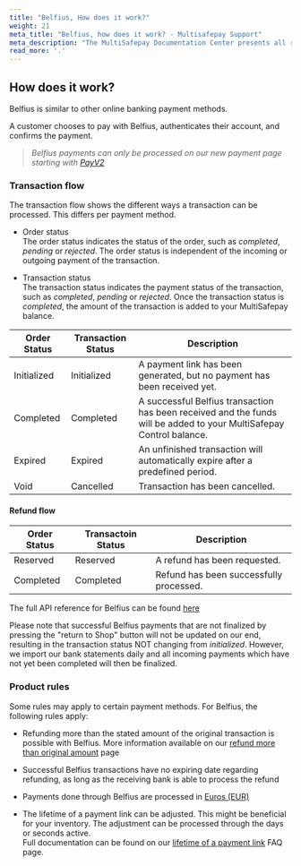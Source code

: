 ```yaml
---
title: "Belfius, How does it work?"
weight: 21
meta_title: "Belfius, how does it work? - Multisafepay Support"
meta_description: "The MultiSafepay Documentation Center presents all relevant information about our Plugins and API. You can also find support pages for Payment Methods, Tools and General Questions as well as the contact details of our Support and Integration Teams."
read_more: '.'
---
```

## How does it work?
Belfius is similar to other online banking payment methods.<br>

A customer chooses to pay with Belfius, authenticates their account, and confirms the payment.

>_Belfius payments can only be processed on our new payment page starting with [PayV2](/tools/payment-pages/what-is-payv2/)_


### Transaction flow
The transaction flow shows the different ways a transaction can be processed. This differs per payment method.

* Order status      
The order status indicates the status of the order, such as _completed_, _pending_ or _rejected_. The order status is independent of the incoming or outgoing payment of the transaction.

* Transaction status       
The transaction status indicates the payment status of the transaction, such as _completed_, _pending_ or _rejected_. Once the transaction status is _completed_, the amount of the transaction is added to your MultiSafepay balance.

| Order Status                      | Transaction Status      | Description |
|--------------------------------|-----------|-----------------------------------------------------------------------------------------|
| Initialized  | Initialized  | A payment link has been generated, but no payment has been received yet.   |
| Completed   | Completed   | A successful Belfius transaction has been received and the funds will be added to your MultiSafepay Control balance.   | 
| Expired     | Expired     | An unfinished transaction will automatically expire after a predefined period.  | 
| Void        | Cancelled    | Transaction has been cancelled.   | 

#### Refund flow 

| Order Status                      | Transactoin Status      | Description |
|--------------------------------|-----------|-----------------------------------------------------------------------------------------|
| Reserved       | Reserved    | A refund has been requested. | 
| Completed      | Completed   | Refund has been successfully processed.  | 

The full API reference for Belfius can be found [here](/api/#belfius)

Please note that successful Belfius payments that are not finalized by pressing the "return to Shop" button will not be updated on our end, resulting in the transaction status NOT changing from _initialized_. However, we import our bank statements daily and all incoming payments which have not yet been completed will then be finalized.


### Product rules
Some rules may apply to certain payment methods. For Belfius, the following rules apply:

* Refunding more than the stated amount of the original transaction is possible with Belfius. More information available on our [refund more than original amount](/faq/finance/refund-more-than-original-amount/) page

* Successful Belfius transactions have no expiring date regarding refunding, as long as the receiving bank is able to process the refund

* Payments done through Belfius are processed in [Euros (EUR)](/faq/general/which-currencies-are-supported-by-multisafepay/)

* The lifetime of a payment link can be adjusted. This might be beneficial for your inventory. The adjustment can be processed through the days or seconds active.   
Full documentation can be found on our [lifetime of a payment link](/faq/api/lifetime-of-a-payment-link/) FAQ page.<br>







